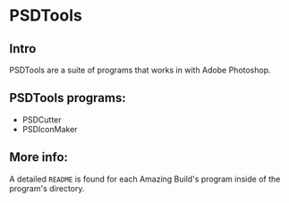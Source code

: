 # PSDTools

## Intro
PSDTools are a suite of programs that works in with Adobe Photoshop.

## PSDTools programs:
* PSDCutter
* PSDIconMaker

## More info:
A detailed ```README``` is found for each Amazing Build's program inside of 
the program's directory. 
